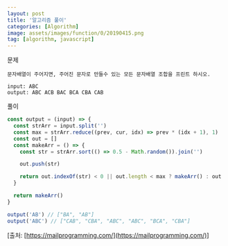 ```yaml
---
layout: post
title: '알고리즘 풀이'
categories: [Algorithm]
image: assets/images/function/0/20190415.png
tag: [algorithm, javascript]
---
```


문제

```
문자배열이 주어지면, 주어진 문자로 만들수 있는 모든 문자배열 조합을 프린트 하시오.

input: ABC
output: ABC ACB BAC BCA CBA CAB
```

풀이

```javascript
const output = (input) => {
  const strArr = input.split('')
  const max = strArr.reduce((prev, cur, idx) => prev * (idx + 1), 1)
  const out = []
  const makeArr = () => {
    const str = strArr.sort(() => 0.5 - Math.random()).join('')

    out.push(str)

    return out.indexOf(str) < 0 || out.length < max ? makeArr() : out
  }

  return makeArr()
}

output('AB') // ["BA", "AB"]
output('ABC') // ["CAB", "CBA", "ABC", "ABC", "BCA", "CBA"]
```

[출처: [https://mailprogramming.com/](https://mailprogramming.com/)]
